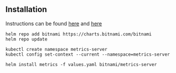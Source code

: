 
## Installation
Instructions can be found [here](https://www.vaultproject.io/docs/platform/k8s/helm) and [here](https://learn.hashicorp.com/tutorials/vault/kubernetes-minikube?in=vault/kubernetes)
```
helm repo add bitnami https://charts.bitnami.com/bitnami
helm repo update

kubectl create namespace metrics-server
kubectl config set-context --current --namespace=metrics-server

helm install metrics -f values.yaml bitnami/metrics-server
```
